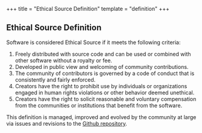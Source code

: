 +++
title = "Ethical Source Definition"
template = "definition"
+++

## Ethical Source Definition

Software is considered Ethical Source if it meets the following criteria:

1. Freely distributed with source code and can be used or combined with other software without a royalty or fee.
1. Developed in public view and welcoming of community contributions.
1. The community of contributors is governed by a code of conduct that is consistently and fairly enforced.
1. Creators have the right to prohibit use by individuals or organizations engaged in human rights violations or other behavior deemed unethical.
1. Creators have the right to solicit reasonable and voluntary compensation from the communities or institutions that benefit from the software.

This definition is managed, improved and evolved by the community at large via issues and revisions to the [Github repository](https://github.com/ContributorCovenant/ethicalsource "Source Code: Ethical Source - Definition").
